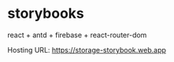 # storybooks
react + antd + firebase + react-router-dom 

Hosting URL: https://storage-storybook.web.app

